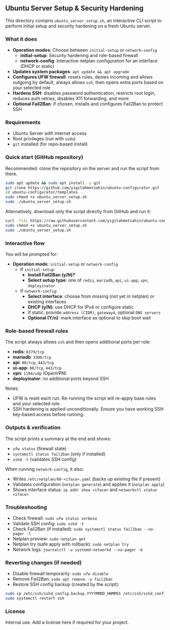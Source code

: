 ## Ubuntu Server Setup & Security Hardening

This directory contains `ubuntu_server_setup.sh`, an interactive CLI script to perform initial setup and security hardening on a fresh Ubuntu server.

### What it does
- **Operation modes**: Choose between `initial-setup` or `network-config`
  - **initial-setup**: Security hardening and role-based firewall
  - **network-config**: Interactive netplan configuration for an interface (DHCP or static)
- **Updates system packages**: `apt update && apt upgrade`
- **Configures UFW firewall**: resets rules, denies incoming and allows outgoing by default, always allows `ssh`, then opens extra ports based on your selected role
- **Hardens SSH**: disables password authentication, restricts root login, reduces auth retries, disables X11 forwarding, and more
- **Optional Fail2Ban**: if chosen, installs and configures Fail2Ban to protect SSH

### Requirements
- Ubuntu Server with internet access
- Root privileges (run with `sudo`)
- `git` installed (for repo-based install)

### Quick start (GitHub repository)
Recommended: clone the repository on the server and run the script from there.

```bash
sudo apt update && sudo apt install -y git
git clone https://github.com/yigitahmetsahin/ubuntu-configurator.git
cd ubuntu-configurator/templates
sudo chmod +x ubuntu_server_setup.sh
sudo ./ubuntu_server_setup.sh
```

Alternatively, download only the script directly from GitHub and run it:

```bash
curl -fsSL https://raw.githubusercontent.com/yigitahmetsahin/ubuntu-configurator/main/ubuntu_server_setup.sh -o ubuntu_server_setup.sh
sudo chmod +x ubuntu_server_setup.sh
sudo ./ubuntu_server_setup.sh
```

### Interactive flow
You will be prompted for:
- **Operation mode**: `initial-setup` or `network-config`
  - If `initial-setup`:
    - **Install Fail2Ban (y/N)?**
    - **Select setup type**: one of `redis`, `mariadb`, `api`, `ui-app`, `vpn`, `deployinator`
  - If `network-config`:
    - **Select interface**: choose from missing (not yet in netplan) or existing interfaces
    - **DHCP (y/N)**: use DHCP for IPv4 or configure static
    - If static: provide `address (CIDR)`, `gateway4`, optional `DNS servers`
    - **Optional (Y/n)**: mark interface as optional to skip boot wait

### Role-based firewall rules
The script always allows `ssh` and then opens additional ports per role:
- **redis**: `6379/tcp`
- **mariadb**: `3306/tcp`
- **api**: `80/tcp`, `443/tcp`
- **ui-app**: `80/tcp`, `443/tcp`
- **vpn**: `1194/udp` (OpenVPN)
- **deployinator**: no additional ports beyond SSH

Notes:
- UFW is reset each run. Re-running the script will re-apply base rules and your selected role.
- SSH hardening is applied unconditionally. Ensure you have working SSH key-based access before running.

### Outputs & verification
The script prints a summary at the end and shows:
- `ufw status` (firewall state)
- `systemctl status fail2ban` (only if installed)
- `sshd -t` (validates SSH config)

When running `network-config`, it also:
- Writes `/etc/netplan/60-<iface>.yaml` (backs up existing file if present)
- Validates configuration (`netplan generate`) and applies it (`netplan apply`)
- Shows interface status: `ip addr show <iface>` and `networkctl status <iface>`

### Troubleshooting
- Check firewall: `sudo ufw status verbose`
- Validate SSH config: `sudo sshd -t`
- Check Fail2Ban (if installed): `sudo systemctl status fail2ban --no-pager -l`
 - Netplan preview: `sudo netplan get`
 - Netplan try (safe apply with rollback): `sudo netplan try`
 - Network logs: `journalctl -u systemd-networkd --no-pager -b`

### Reverting changes (if needed)
- Disable firewall temporarily: `sudo ufw disable`
- Remove Fail2Ban: `sudo apt remove -y fail2ban`
- Restore SSH config backup (created by the script):
```bash
sudo cp /etc/ssh/sshd_config.backup.YYYYMMDD_HHMMSS /etc/ssh/sshd_config
sudo systemctl restart ssh
```

### License
Internal use. Add a license here if required for your project.



